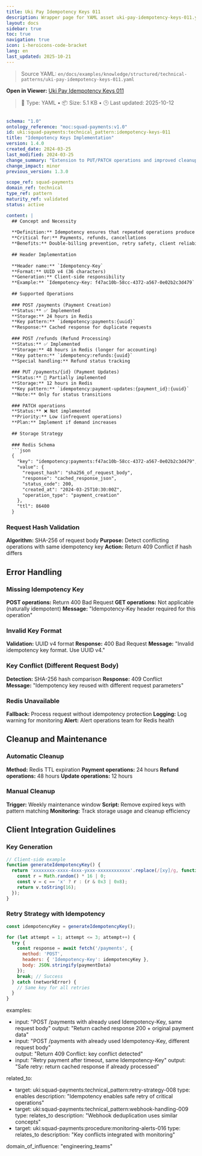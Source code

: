 ```yaml
---
title: Uki Pay Idempotency Keys 011
description: Wrapper page for YAML asset uki-pay-idempotency-keys-011.yaml
layout: docs
sidebar: true
toc: true
navigation: true
icon: i-heroicons-code-bracket
lang: en
last_updated: 2025-10-21
---
```

> Source YAML: `en/docs/examples/knowledge/structured/technical-patterns/uki-pay-idempotency-keys-011.yaml`

**Open in Viewer:** [Uki Pay Idempotency Keys 011](/en/docs/viewer?file=/docs/examples/knowledge/structured/technical-patterns/uki-pay-idempotency-keys-011.yaml)

> 📄 Type: YAML • 📦 Size: 5.1 KB • 🕒 Last updated: 2025-10-12



```yaml

schema: "1.0"
ontology_reference: "moc:squad-payments:v1.0"
id: uki:squad-payments:technical_pattern:idempotency-keys-011
title: "Idempotency Keys Implementation"
version: 1.4.0
created_date: 2024-03-25
last_modified: 2024-03-25
change_summary: "Extension to PUT/PATCH operations and improved cleanup"
change_impact: minor
previous_version: 1.3.0

scope_ref: squad-payments
domain_ref: technical
type_ref: pattern
maturity_ref: validated
status: active

content: |
  ## Concept and Necessity
  
  **Definition:** Idempotency ensures that repeated operations produce the same result
  **Critical for:** Payments, refunds, cancellations
  **Benefits:** Double-billing prevention, retry safety, client reliability
  
  ## Header Implementation
  
  **Header name:** `Idempotency-Key`
  **Format:** UUID v4 (36 characters)
  **Generation:** Client-side responsibility
  **Example:** `Idempotency-Key: f47ac10b-58cc-4372-a567-0e02b2c3d479`
  
  ## Supported Operations
  
  ### POST /payments (Payment Creation)
  **Status:** ✅ Implemented
  **Storage:** 24 hours in Redis
  **Key pattern:** `idempotency:payments:{uuid}`
  **Response:** Cached response for duplicate requests
  
  ### POST /refunds (Refund Processing)  
  **Status:** ✅ Implemented
  **Storage:** 48 hours in Redis (longer for accounting)
  **Key pattern:** `idempotency:refunds:{uuid}`
  **Special handling:** Refund status tracking
  
  ### PUT /payments/{id} (Payment Updates)
  **Status:** 🚧 Partially implemented  
  **Storage:** 12 hours in Redis
  **Key pattern:** `idempotency:payment-updates:{payment_id}:{uuid}`
  **Note:** Only for status transitions
  
  ### PATCH operations
  **Status:** ❌ Not implemented
  **Priority:** Low (infrequent operations)
  **Plan:** Implement if demand increases
  
  ## Storage Strategy
  
  ### Redis Schema
  ```json
  {
    "key": "idempotency:payments:f47ac10b-58cc-4372-a567-0e02b2c3d479",
    "value": {
      "request_hash": "sha256_of_request_body",
      "response": "cached_response_json",
      "status_code": 200,
      "created_at": "2024-03-25T10:30:00Z",
      "operation_type": "payment_creation"
    },
    "ttl": 86400
  }
  ```

  
  ### Request Hash Validation
  **Algorithm:** SHA-256 of request body
  **Purpose:** Detect conflicting operations with same idempotency key
  **Action:** Return 409 Conflict if hash differs
  
  ## Error Handling
  
  ### Missing Idempotency Key
  **POST operations:** Return 400 Bad Request
  **GET operations:** Not applicable (naturally idempotent)
  **Message:** "Idempotency-Key header required for this operation"
  
  ### Invalid Key Format
  **Validation:** UUID v4 format
  **Response:** 400 Bad Request
  **Message:** "Invalid idempotency key format. Use UUID v4."
  
  ### Key Conflict (Different Request Body)
  **Detection:** SHA-256 hash comparison
  **Response:** 409 Conflict  
  **Message:** "Idempotency key reused with different request parameters"
  
  ### Redis Unavailable
  **Fallback:** Process request without idempotency protection
  **Logging:** Log warning for monitoring
  **Alert:** Alert operations team for Redis health
  
  ## Cleanup and Maintenance
  
  ### Automatic Cleanup
  **Method:** Redis TTL expiration
  **Payment operations:** 24 hours
  **Refund operations:** 48 hours
  **Update operations:** 12 hours
  
  ### Manual Cleanup
  **Trigger:** Weekly maintenance window
  **Script:** Remove expired keys with pattern matching
  **Monitoring:** Track storage usage and cleanup efficiency
  
  ## Client Integration Guidelines
  
  ### Key Generation
  ```javascript
  // Client-side example
  function generateIdempotencyKey() {
    return 'xxxxxxxx-xxxx-4xxx-yxxx-xxxxxxxxxxxx'.replace(/[xy]/g, function(c) {
      const r = Math.random() * 16 | 0;
      const v = c == 'x' ? r : (r & 0x3 | 0x8);
      return v.toString(16);
    });
  }
  ```

  
  ### Retry Strategy with Idempotency
  ```javascript
  const idempotencyKey = generateIdempotencyKey();
  
  for (let attempt = 1; attempt <= 3; attempt++) {
    try {
      const response = await fetch('/payments', {
        method: 'POST',
        headers: { 'Idempotency-Key': idempotencyKey },
        body: JSON.stringify(paymentData)
      });
      break; // Success
    } catch (networkError) {
      // Same key for all retries
    }
  }
  ```


examples:
  - input: "POST /payments with already used Idempotency-Key, same request body"
    output: "Return cached response 200 + original payment data"
  - input: "POST /payments with already used Idempotency-Key, different request body"  
    output: "Return 409 Conflict: key conflict detected"
  - input: "Retry payment after timeout, same Idempotency-Key"
    output: "Safe retry: return cached response if already processed"

related_to:
  - target: uki:squad-payments:technical_pattern:retry-strategy-008
    type: enables
    description: "Idempotency enables safe retry of critical operations"
  - target: uki:squad-payments:technical_pattern:webhook-handling-009
    type: relates_to
    description: "Webhook deduplication uses similar concepts"
  - target: uki:squad-payments:procedure:monitoring-alerts-016
    type: relates_to
    description: "Key conflicts integrated with monitoring"

domain_of_influence: "engineering_teams"
```
